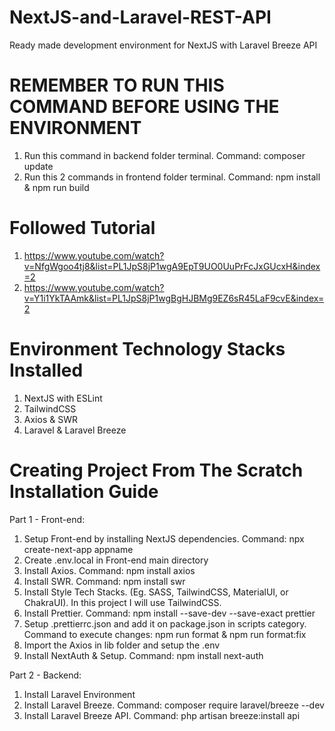 # NextJS-and-Laravel-REST-API
Ready made development environment for NextJS with Laravel Breeze API

# REMEMBER TO RUN THIS COMMAND BEFORE USING THE ENVIRONMENT
1. Run this command in backend folder terminal. Command: composer update
1. Run this 2 commands in frontend folder terminal. Command: npm install & npm run build

# Followed Tutorial
1. https://www.youtube.com/watch?v=NfgWgoo4tj8&list=PL1JpS8jP1wgA9EpT9UO0UuPrFcJxGUcxH&index=2
2. https://www.youtube.com/watch?v=Y1i1YkTAAmk&list=PL1JpS8jP1wgBgHJBMg9EZ6sR45LaF9cvE&index=2

# Environment Technology Stacks Installed
1. NextJS with ESLint
2. TailwindCSS
3. Axios & SWR
4. Laravel & Laravel Breeze

# Creating Project From The Scratch Installation Guide
Part 1 - Front-end:
1. Setup Front-end by installing NextJS dependencies. Command: npx create-next-app appname
2. Create .env.local in Front-end main directory
3. Install Axios. Command: npm install axios
4. Install SWR. Command: npm install swr
5. Install Style Tech Stacks. (Eg. SASS, TailwindCSS, MaterialUI, or ChakraUI). In this project I will use TailwindCSS.
6. Install Prettier. Command: npm install --save-dev --save-exact prettier
7. Setup .prettierrc.json and add it on package.json in scripts category. Command to execute changes: npm run format & npm run format:fix
8. Import the Axios in lib folder and setup the .env
9. Install NextAuth & Setup. Command: npm install next-auth

Part 2 - Backend:
1. Install Laravel Environment
2. Install Laravel Breeze. Command: composer require laravel/breeze --dev
3. Install Laravel Breeze API. Command: php artisan breeze:install api
